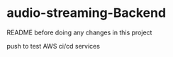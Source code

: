 # audio-streaming-Backend
README before doing any changes in this project

push to test AWS ci/cd services 